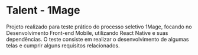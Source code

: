 # Talent - 1Mage

Projeto realizado para teste prático do processo seletivo 1Mage, focando no Desenvolvimento Front-end Mobile, utilizando React Native e suas dependências.
O teste consiste em realizar o desenvolvimento de algumas telas e cumprir alguns requisitos relacionados.
